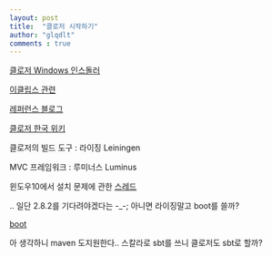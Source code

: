 ```yaml
---
layout: post
title:  "클로저 시작하기"
author: "glqdlt"
comments : true
---
```



[클로저 Windows 인스돌러](https://djpowell.github.io/leiningen-win-installer/)

[이클립스 관련](https://cemerick.com/2012/05/02/starting-clojure/)

[레퍼런스 블로그](https://medium.com/@pitzcarraldo/clojure%EB%A1%9C-%EC%9B%B9-%EC%84%9C%EB%B9%84%EC%8A%A4-%EA%B0%9C%EB%B0%9C-%EC%8B%9C%EC%9E%91%ED%95%B4%EB%B3%B4%EA%B8%B0-8db38437b2a3)

[클로저 한국 위키](http://clojure.or.kr/wiki/doku.php?id=lecture:clojure:%EC%84%A4%EC%B9%98)

클로저의 빌드 도구 : 라이징 Leiningen

MVC 프레임워크 : 루미너스 Luminus



윈도우10에서 설치 문제에 관한 [스레드](https://github.com/technomancy/leiningen/issues/2412)

.. 일단 2.8.2를 기다려야겠다는 -_-;
아니면 라이징말고 boot를 쓸까?

[boot](https://github.com/boot-clj/boot#install)

아 생각하니 maven 도지원한다..
스칼라로 sbt를 쓰니 클로저도 sbt로 할까?

